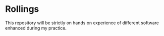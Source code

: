# Rollings
This repository will be strictly on hands on experience of different software enhanced during my practice.
